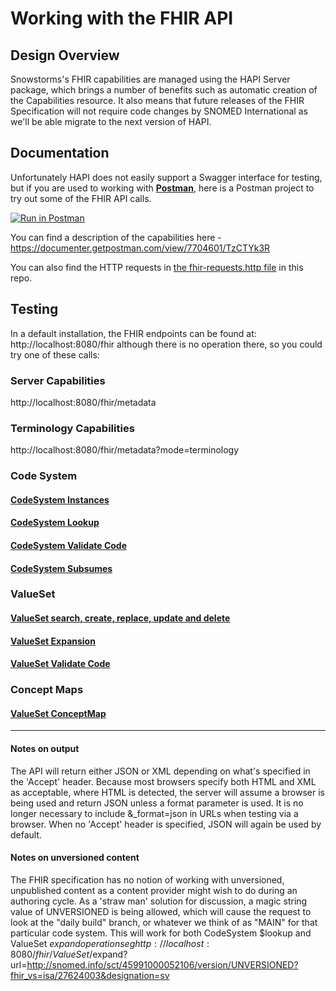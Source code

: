# Working with the FHIR API

## Design Overview

Snowstorms's FHIR capabilities are managed using the HAPI Server package, which brings a number of benefits such as automatic creation of the Capabilities resource. It also means that future releases of the FHIR Specification will not require code changes by SNOMED International as we'll be able migrate to the next version of HAPI.

## Documentation

Unfortunately HAPI does not easily support a Swagger interface for testing, but if you are used to working with **[Postman](https://www.getpostman.com/downloads/)**, here is a Postman project to try out some of the FHIR API calls.

[![Run in Postman](https://run.pstmn.io/button.svg)](https://app.getpostman.com/run-collection/46ece7cbc44cffed9f26)

You can find a description of the capabilities here - https://documenter.getpostman.com/view/7704601/TzCTYk3R

You can also find the HTTP requests in [the fhir-requests.http file](fhir-requests.http) in this repo.

## Testing

In a default installation, the FHIR endpoints can be found at: http://localhost:8080/fhir  although there is no operation there, so you could try one of these calls:

### Server Capabilities
http://localhost:8080/fhir/metadata

### Terminology Capabilities
http://localhost:8080/fhir/metadata?mode=terminology

### Code System

#### [CodeSystem Instances](fhir-resources/code-system-instances.md)

#### [CodeSystem Lookup](fhir-resources/code-system-lookup.md)

#### [CodeSystem Validate Code](fhir-resources/code-system-validate-code.md)

#### [CodeSystem Subsumes](fhir-resources/code-system-subsumes.md)

### ValueSet

#### [ValueSet search, create, replace, update and delete](fhir-resources/valueset-scrud.md)

#### [ValueSet Expansion](fhir-resources/valueset-expansion.md)

#### [ValueSet Validate Code](fhir-resources/valueset-validate-code.md)

### Concept Maps

#### [ValueSet ConceptMap](fhir-resources/concept-map.md)

------

#### Notes on output
The API will return either JSON or XML depending on what's specified in the 'Accept' header.  Because most browsers specify both HTML and XML as acceptable, where HTML is detected, the server will assume a browser is being used and return JSON unless a format parameter is used.   It is no longer necessary to include &_format=json in URLs when testing via a browser.   When no 'Accept' header is specified, JSON will again be used by default.

#### Notes on unversioned content
The FHIR specification has no notion of working with unversioned, unpublished content as a content provider might wish to do during an authoring cycle.   As a 'straw man' solution for discussion, a magic string value of UNVERSIONED is being allowed, which will cause the request to look at the "daily build" branch, or whatever we think of as "MAIN" for that particular code system.   This will work for both CodeSystem $lookup and ValueSet $expand operations eg
http://localhost:8080/fhir/ValueSet/$expand?url=http://snomed.info/sct/45991000052106/version/UNVERSIONED?fhir_vs=isa/27624003&designation=sv

